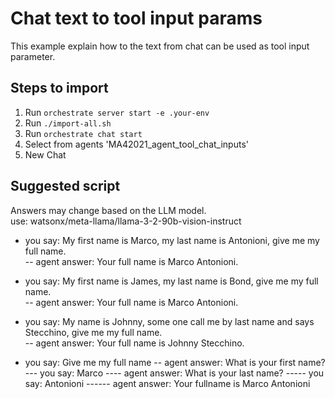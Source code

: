 # Chat text to tool input params
This example explain how to the text from chat can be used as tool input parameter.

## Steps to import
1. Run `orchestrate server start -e .your-env`
2. Run `./import-all.sh`
3. Run `orchestrate chat start`
4. Select from agents 'MA42021_agent_tool_chat_inputs'
5. New Chat

## Suggested script
Answers may change based on the LLM model.<br>
use: watsonx/meta-llama/llama-3-2-90b-vision-instruct

- you say: My first name is Marco, my last name is Antonioni, give me my full name.<br>
-- agent answer: Your full name is Marco Antonioni.

- you say: My first name is James, my last name is Bond, give me my full name.<br>
-- agent answer: Your full name is Marco Antonioni.

- you say: My name is Johnny, some one call me by last name and says Stecchino, give me my full name.<br>
-- agent answer: Your full name is Johnny Stecchino.

- you say: Give me my full name
-- agent answer: What is your first name?
--- you say: Marco 
---- agent answer: What is your last name?
----- you say: Antonioni 
------ agent answer: Your fullname is Marco Antonioni
